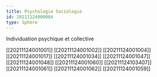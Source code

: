 ```yaml
---
title: Psychologie Sociologie
id: 20211124000004
type: Sphère
---
```


Individuation psychique et collective 

[[20211124001001]]
[[20211124001002]]
[[20211124001004]]
[[20211124001017]]
[[20211124001034]]
[[20211124001047]]
[[20211124001048]]
[[20211124001060]]
[[20211124103407]]
[[20211124001061]]
[[20211124001062]]
[[20211124001059]]
